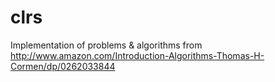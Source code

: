 clrs
====

Implementation of problems &amp; algorithms from http://www.amazon.com/Introduction-Algorithms-Thomas-H-Cormen/dp/0262033844